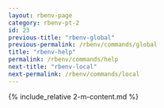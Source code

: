 ```yaml
---
layout: rbenv-page
category: rbenv-pt-2
id: 23
previous-title: "rbenv-global"
previous-permalink: /rbenv/commands/global
title: "rbenv-help"
permalink: /rbenv/commands/help
next-title: "rbenv-local"
next-permalink: /rbenv/commands/local
---
```


{% include_relative 2-m-content.md %}
